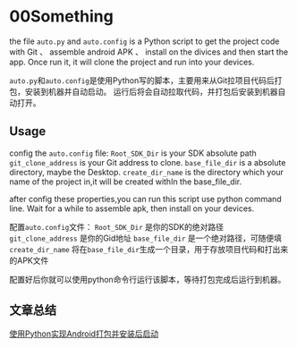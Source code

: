# 00Something

the file `auto.py` and `auto.config` is a Python script to get the project code with Git 、 assemble android APK 、 install on the divices and then start the app.
Once run it, it will clone the project and run into your devices.

`auto.py`和`auto.config`是使用Python写的脚本，主要用来从Git拉项目代码后打包，安装到机器并自动启动。
运行后将会自动拉取代码，并打包后安装到机器自动打开。

## Usage
config the `auto.config` file:
`Root_SDK_Dir` is your SDK absolute path
`git_clone_address` is your Git address to clone.
`base_file_dir` is a absolute directory, maybe the Desktop.
`create_dir_name` is the directory which your name of the project in,it will be created withIn the base_file_dir.

after config these properties,you can run this script use python command line. Wait for a while to assemble apk, then install on your devices.

配置`auto.config`文件：
`Root_SDK_Dir` 是你的SDK的绝对路径
`git_clone_address` 是你的Gid地址
`base_file_dir` 是一个绝对路径，可随便填
`create_dir_name` 将在`base_file_dir`生成一个目录，用于存放项目代码和打出来的APK文件

配置好后你就可以使用python命令行运行该脚本，等待打包完成后运行到机器。


## 文章总结
[使用Python实现Android打包并安装后启动](http://blog.csdn.net/u014099894/article/details/52145994)

